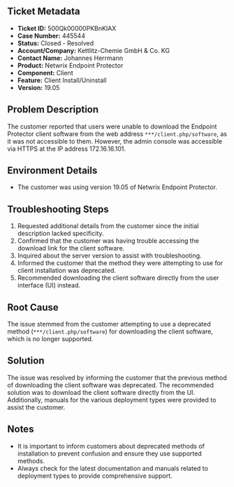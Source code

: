 ## Ticket Metadata
- **Ticket ID:** 500Qk00000PKBnKIAX
- **Case Number:** 445544
- **Status:** Closed - Resolved
- **Account/Company:** Kettlitz-Chemie GmbH & Co. KG
- **Contact Name:** Johannes Herrmann
- **Product:** Netwrix Endpoint Protector
- **Component:** Client
- **Feature:** Client Install/Uninstall
- **Version:** 19.05

## Problem Description
The customer reported that users were unable to download the Endpoint Protector client software from the web address `***/client.php/software`, as it was not accessible to them. However, the admin console was accessible via HTTPS at the IP address 172.16.16.101.

## Environment Details
- The customer was using version 19.05 of Netwrix Endpoint Protector.

## Troubleshooting Steps
1. Requested additional details from the customer since the initial description lacked specificity.
2. Confirmed that the customer was having trouble accessing the download link for the client software.
3. Inquired about the server version to assist with troubleshooting.
4. Informed the customer that the method they were attempting to use for client installation was deprecated.
5. Recommended downloading the client software directly from the user interface (UI) instead.

## Root Cause
The issue stemmed from the customer attempting to use a deprecated method (`***/client.php/software`) for downloading the client software, which is no longer supported.

## Solution
The issue was resolved by informing the customer that the previous method of downloading the client software was deprecated. The recommended solution was to download the client software directly from the UI. Additionally, manuals for the various deployment types were provided to assist the customer.

## Notes
- It is important to inform customers about deprecated methods of installation to prevent confusion and ensure they use supported methods.
- Always check for the latest documentation and manuals related to deployment types to provide comprehensive support.